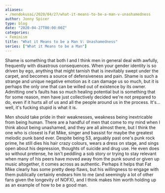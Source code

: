 ```yaml
---
aliases:
- /mendokusai/2020/04/27/what-it-means-to-be-a-man-v-unashamedness
author: Jonny Spicer
type: blog
date: "2020-04-27T00:00:00Z"
categories:
- Feminism
title: "What it Means to be a Man V: Unashamedness"
series: ["What it Means to be a Man"]
---
```

Shame is something that both I and I think men in general deal with awfully, frequently with
disastrous consequences. When your gender identity is so driven by ego, anything that might
tarnish that is inevitably swept under the carpet, and becomes a source of defensiveness
and pain. Shame is such a strange and unique negative emotion as it can damage us so much,
but it is perhaps the only one that can be willed out of existence by its owner. Admitting
one's faults has so much healing potential but is something that for some reason, men have
just collectively decided we're not prepared to do, even if it hurts all of us and all
the people around us in the process. It's... well, it's fucking stupid is what it is.

Men should take pride in their weaknesses, weakness being inextricable from being human.
There are a handful of men that come to my mind when I think about being unashamed, and
they are all almost there, but I think the one who is closest is Fat Mike, singer and
bassist for maybe the greatest melodic punk band ever. Despite being 53, arguably past
one's punk rock prime, he still dies his hair crazy colours, wears a dress on stage,
and sings open about his depression, thoughts of suicide and drug use. He even does so
without pretense, he isn't peddling a sob story or trying to stay relevant when many of
his peers have moved away from the punk sound or given up music altogether, it comes across
as authentic. Perhaps it helps that Fat Mike clearly has some pretty deep flaws, but his
willingness to engage with them publically certainly endears him to me (and seemingly a
lot of other fans given the longevity of NOFX), and I think makes him worth holding up
as an example of how to be a good man.
